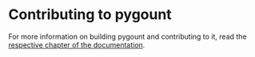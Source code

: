 # Contributing to pygount

For more information on building pygount and contributing to it, read the
[respective chapter of the documentation](https://pygount.readthedocs.io/en/latest/contributing/).
